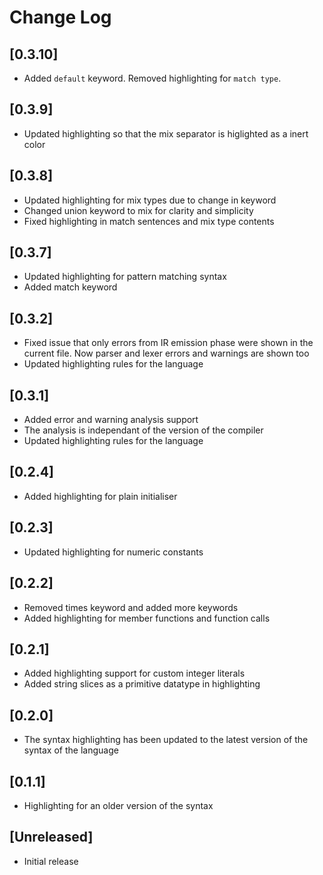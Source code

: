# Change Log

## [0.3.10]

- Added `default` keyword. Removed highlighting for `match type`.

## [0.3.9]

- Updated highlighting so that the mix separator is higlighted as a inert color

## [0.3.8]

- Updated highlighting for mix types due to change in keyword
- Changed union keyword to mix for clarity and simplicity
- Fixed highlighting in match sentences and mix type contents

## [0.3.7]

- Updated highlighting for pattern matching syntax
- Added match keyword

## [0.3.2]

- Fixed issue that only errors from IR emission phase were shown in the current file. Now parser and lexer errors and warnings are shown too
- Updated highlighting rules for the language

## [0.3.1]

- Added error and warning analysis support
- The analysis is independant of the version of the compiler
- Updated highlighting rules for the language

## [0.2.4]

- Added highlighting for plain initialiser

## [0.2.3]

- Updated highlighting for numeric constants

## [0.2.2]

- Removed times keyword and added more keywords
- Added highlighting for member functions and function calls

## [0.2.1]

- Added highlighting support for custom integer literals
- Added string slices as a primitive datatype in highlighting

## [0.2.0]

- The syntax highlighting has been updated to the latest version of the syntax of the language

## [0.1.1]

- Highlighting for an older version of the syntax

## [Unreleased]

- Initial release

